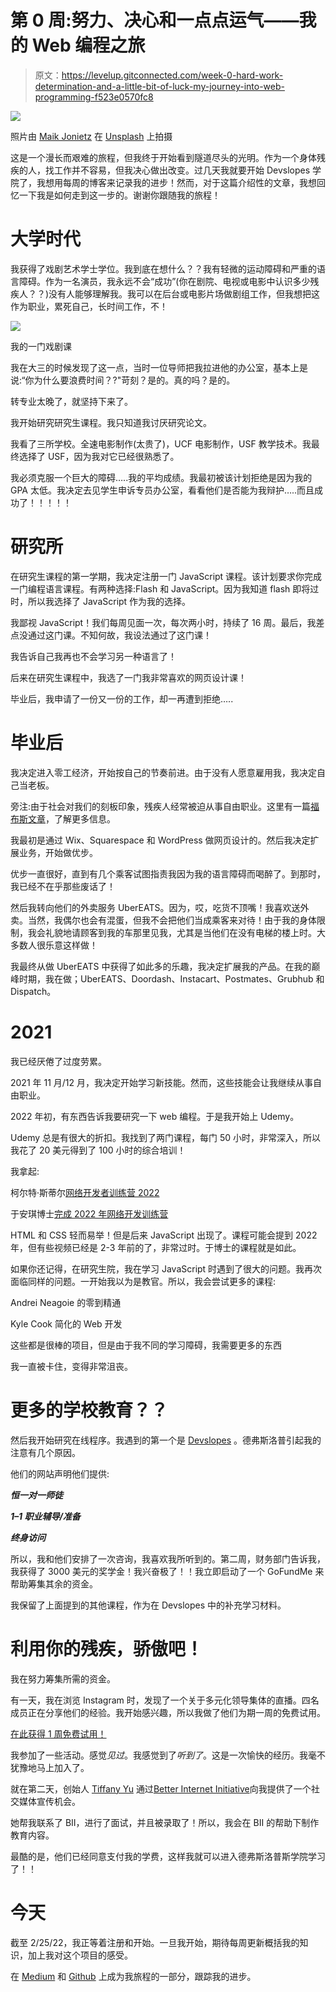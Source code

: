 # 第 0 周:努力、决心和一点点运气——我的 Web 编程之旅

> 原文：<https://levelup.gitconnected.com/week-0-hard-work-determination-and-a-little-bit-of-luck-my-journey-into-web-programming-f523e0570fc8>

![](img/3cf374488ad02cec1c80c99ab54b0d2c.png)

照片由 [Maik Jonietz](https://unsplash.com/@der_maik_?utm_source=medium&utm_medium=referral) 在 [Unsplash](https://unsplash.com?utm_source=medium&utm_medium=referral) 上拍摄

这是一个漫长而艰难的旅程，但我终于开始看到隧道尽头的光明。作为一个身体残疾的人，找工作并不容易，但我决心做出改变。过几天我就要开始 Devslopes 学院了，我想用每周的博客来记录我的进步！然而，对于这篇介绍性的文章，我想回忆一下我是如何走到这一步的。谢谢你跟随我的旅程！

# 大学时代

我获得了戏剧艺术学士学位。我到底在想什么？？我有轻微的运动障碍和严重的语言障碍。作为一名演员，我永远不会“成功”(你在剧院、电视或电影中认识多少残疾人？？)没有人能够理解我。我可以在后台或电影片场做剧组工作，但我想把这作为职业，累死自己，长时间工作，不！

![](img/9502fe6ec01c4f85a095a944296ccf01.png)

我的一门戏剧课

我在大三的时候发现了这一点，当时一位导师把我拉进他的办公室，基本上是说:“你为什么要浪费时间？?"苛刻？是的。真的吗？是的。

转专业太晚了，就坚持下来了。

我开始研究研究生课程。我只知道我讨厌研究论文。

我看了三所学校。全速电影制作(太贵了)，UCF 电影制作，USF 教学技术。我最终选择了 USF，因为我对它已经很熟悉了。

我必须克服一个巨大的障碍…..我的平均成绩。我最初被该计划拒绝是因为我的 GPA 太低。我决定去见学生申诉专员办公室，看看他们是否能为我辩护…..而且成功了！！！！！

# 研究所

在研究生课程的第一学期，我决定注册一门 JavaScript 课程。该计划要求你完成一门编程语言课程。有两种选择:Flash 和 JavaScript。因为我知道 flash 即将过时，所以我选择了 JavaScript 作为我的选择。

我鄙视 JavaScript！我们每周见面一次，每次两小时，持续了 16 周。最后，我差点没通过这门课。不知何故，我设法通过了这门课！

我告诉自己我再也不会学习另一种语言了！

后来在研究生课程中，我选了一门我非常喜欢的网页设计课！

毕业后，我申请了一份又一份的工作，却一再遭到拒绝…..

# 毕业后

我决定进入零工经济，开始按自己的节奏前进。由于没有人愿意雇用我，我决定自己当老板。

旁注:由于社会对我们的刻板印象，残疾人经常被迫从事自由职业。这里有一篇[福布斯文章](https://www.forbes.com/sites/gusalexiou/2021/11/28/disabled-entrepreneurs-speak-out-on-the-choice-to-go-it-alone-and-be-your-own-boss/?sh=6bff39091431)，了解更多信息。

我最初是通过 Wix、Squarespace 和 WordPress 做网页设计的。然后我决定扩展业务，开始做优步。

优步一直很好，直到有几个乘客试图指责我因为我的语言障碍而喝醉了。到那时，我已经不在乎那些废话了！

然后我转向他们的外卖服务 UberEATS。因为，哎，吃货不顶嘴！我喜欢送外卖。当然，我偶尔也会有混蛋，但我不会把他们当成乘客来对待！由于我的身体限制，我会礼貌地请顾客到我的车那里见我，尤其是当他们在没有电梯的楼上时。大多数人很乐意这样做！

我最终从做 UberEATS 中获得了如此多的乐趣，我决定扩展我的产品。在我的巅峰时期，我在做；UberEATS、Doordash、Instacart、Postmates、Grubhub 和 Dispatch。

# 2021

我已经厌倦了过度劳累。

2021 年 11 月/12 月，我决定开始学习新技能。然而，这些技能会让我继续从事自由职业。

2022 年初，有东西告诉我要研究一下 web 编程。于是我开始上 Udemy。

Udemy 总是有很大的折扣。我找到了两门课程，每门 50 小时，非常深入，所以我花了 20 美元得到了 100 小时的综合培训！

我拿起:

柯尔特·斯蒂尔[网络开发者训练营 2022](https://www.udemy.com/course/the-web-developer-bootcamp/)

于安琪博士[完成 2022 年网络开发训练营](https://www.udemy.com/course/the-complete-web-development-bootcamp/)

HTML 和 CSS 轻而易举！但是后来 JavaScript 出现了。课程可能会提到 2022 年，但有些视频已经是 2-3 年前的了，非常过时。于博士的课程就是如此。

如果你还记得，在研究生院，我在学习 JavaScript 时遇到了很大的问题。我再次面临同样的问题。一开始我以为是教官。所以，我会尝试更多的课程:

Andrei Neagoie 的零到精通

Kyle Cook 简化的 Web 开发

这些都是很棒的项目，但是由于我不同的学习障碍，我需要更多的东西

我一直被卡住，变得非常沮丧。

# 更多的学校教育？？

然后我开始研究在线程序。我遇到的第一个是 [Devslopes](https://devslopes.com/) 。德弗斯洛普引起我的注意有几个原因。

他们的网站声明他们提供:

***恒一对一师徒***

***1–1 职业辅导/准备***

***终身访问***

所以，我和他们安排了一次咨询，我喜欢我所听到的。第二周，财务部门告诉我，我获得了 3000 美元的奖学金！我兴奋极了！！我立即启动了一个 GoFundMe 来帮助筹集其余的资金。

我保留了上面提到的其他课程，作为在 Devslopes 中的补充学习材料。

# 利用你的残疾，骄傲吧！

我在努力筹集所需的资金。

有一天，我在浏览 Instagram 时，发现了一个关于多元化领导集体的直播。四名成员正在分享他们的经验。我开始感兴趣，所以我做了他们为期一周的免费试用。

[在此获得 1 周免费试用！](https://diversability.mn.co/share/Y3DSgWoBzs6XPl8E?utm_source=manual)

我参加了一些活动。感觉*见过*。我感觉到了*听到了*。这是一次愉快的经历。我毫不犹豫地马上加入了。

就在第二天，创始人 [Tiffany Yu](https://www.tiffanyyu.com/) 通过[Better Internet Initiative](https://www.betterinternetinitiative.org/)向我提供了一个社交媒体宣传机会。

她帮我联系了 BII，进行了面试，并且被录取了！所以，我会在 BII 的帮助下制作教育内容。

最酷的是，他们已经同意支付我的学费，这样我就可以进入德弗斯洛普斯学院学习了！！

# 今天

截至 2/25/22，我正等着注册和开始。一旦我开始，期待每周更新概括我的知识，加上我对这个项目的感受。

在 [Medium](https://medium.com/@jamesabillity) 和 [Github](https://github.com/jgeiger2) 上成为我旅程的一部分，跟踪我的进步。